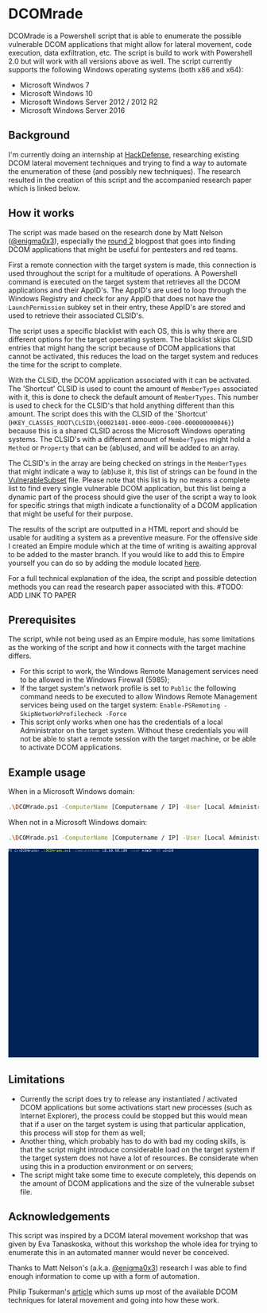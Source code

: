 # DCOMrade
DCOMrade is a Powershell script that is able to enumerate the possible vulnerable DCOM applications that might allow for lateral movement, code execution, data exfiltration, etc. The script is build to work with Powershell 2.0 but will work with all versions above as well. The script currently supports the following Windows operating systems (both x86 and x64):

* Microsoft Windwos 7
* Microsoft Windows 10
* Microsoft Windows Server 2012 / 2012 R2
* Microsoft Windows Server 2016

## Background
I'm currently doing an internship at [HackDefense](https://hackdefense.com/), researching existing DCOM lateral movement techniques and trying to find a way to automate the enumeration of these (and possibly new techniques). The research resulted in the creation of this script and the accompanied research paper which is linked below.

## How it works
The script was made based on the research done by Matt Nelson ([@enigma0x3](https://twitter.com/enigma0x3)), especially the [round 2](https://enigma0x3.net/2017/01/23/lateral-movement-via-dcom-round-2/) blogpost that goes into finding DCOM applications that might be useful for pentesters and red teams.

First a remote connection with the target system is made, this connection is used throughout the script for a multitude of operations. A Powershell command is executed on the target system that retrieves all the DCOM applications and their AppID's. The AppID's are used to loop through the Windows Registry and check for any AppID that does not have the `LaunchPermission` subkey set in their entry, these AppID's are stored and used to retrieve their associated CLSID's.

The script uses a specific blacklist with each OS, this is why there are different options for the target operating system. The blacklist skips CLSID entries that might hang the script because of DCOM applications that cannot be activated, this reduces the load on the target system and reduces the time for the script to complete.

With the CLSID, the DCOM application associated with it can be activated. The 'Shortcut' CLSID is used to count the amount of `MemberTypes` associated with it, this is done to check the default amount of `MemberTypes`. This number is used to check for the CLSID's that hold anything different than this amount. The script does this with the CLSID of the 'Shortcut' (`HKEY_CLASSES_ROOT\CLSID\{00021401-0000-0000-C000-000000000046}`) because this is a shared CLSID across the Microsoft Windows operating systems. The CLSID's with a different amount of `MemberTypes` might hold a `Method` or `Property` that can be (ab)used, and will be added to an array.

The CLSID's in the array are being checked on strings in the `MemberTypes` that might indicate a way to (ab)use it, this list of strings can be found in the [VulnerableSubset](https://github.com/sud0woodo/DCOMrade/blob/master/VulnerableSubset.txt) file. Please note that this list is by no means a complete list to find every single vulnerable DCOM application, but this list being a dynamic part of the process should give the user of the script a way to look for specific strings that migth indicate a functionality of a DCOM application that might be useful for their purpose.

The results of the script are outputted in a HTML report and should be usable for auditing a system as a preventive measure. For the offensive side I created an Empire module which at the time of writing is awaiting approval to be added to the master branch. If you would like to add this to Empire yourself you can do so by adding the module located [here](https://github.com/sud0woodo/DCOMrade/tree/master/Empire).

For a full technical explanation of the idea, the script and possible detection methods you can read the research paper associated with this. #TODO: ADD LINK TO PAPER

## Prerequisites
The script, while not being used as an Empire module, has some limitations as the working of the script and how it connects with the target machine differs.

* For this script to work, the Windows Remote Management services need to be allowed in the Windows Firewall (5985);
* If the target system's network profile is set to `Public` the following command needs to be executed to allow Windows Remote Management services being used on the target system: `Enable-PSRemoting -SkipNetworkProfilecheck -Force`
* This script only works when one has the credentials of a local Administrator on the target system. Without these credentials you will not be able to start a remote session with the target machine, or be able to activate DCOM applications.

## Example usage
When in a Microsoft Windows domain:
```sh
.\DCOMrade.ps1 -ComputerName [Computername / IP] -User [Local Administrator] -OS [Operating System] -Domain [Domain name]
```

When not in a Microsoft Windows domain:
```sh
.\DCOMrade.ps1 -ComputerName [Computername / IP] -User [Local Administrator] -OS [Operating System]
```
![](DCOMrade_example.gif)

## Limitations
* Currently the script does try to release any instantiated / activated DCOM applications but some activations start new processes (such as Internet Explorer), the process could be stopped but this would mean that if a user on the target system is using that particular application, this process will stop for them as well;
* Another thing, which probably has to do with bad my coding skills, is that the script might introduce considerable load on the target system if the target system does not have a lot of resources. Be considerate when using this in a production environment or on servers;
* The script might take some time to execute completely, this depends on the amount of DCOM applications and the size of the vulnerable subset file.

## Acknowledgements
This script was inspired by a DCOM lateral movement workshop that was given by Eva Tanaskoska, without this workshop the whole idea for trying to enumerate this in an automated manner would never be conceived.

Thanks to Matt Nelson's (a.k.a. [@enigma0x3](https://twitter.com/enigma0x3)) research I was able to find enough information to come up with a form of automation.

Philip Tsukerman's [article](https://www.cybereason.com/blog/dcom-lateral-movement-techniques) which sums up most of the available DCOM techniques for lateral movement and going into how these work.
